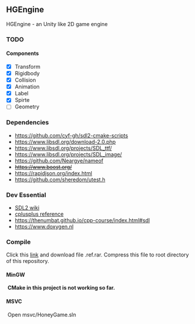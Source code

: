 ## HGEngine
HGEngine - an Unity like 2D game engine

### TODO

#### Components

- [x] Transform
- [x] Rigidbody
- [x] Collision
- [x] Animation
- [x] Label
- [x] Spirte
- [ ] Geometry

### Dependencies
* https://github.com/cyf-gh/sdl2-cmake-scripts
* https://www.libsdl.org/download-2.0.php
* https://www.libsdl.org/projects/SDL_ttf/
* https://www.libsdl.org/projects/SDL_image/
* https://github.com/Neargye/nameof
* ~~https://www.boost.org/~~
* https://rapidjson.org/index.html
* https://github.com/sheredom/utest.h

### Dev Essential

* [SDL2 wiki](https://wiki.libsdl.org/)
* [cplusplus reference](https://www.cplusplus.com/reference)
* https://thenumbat.github.io/cpp-course/index.html#sdl
* https://www.doxygen.nl

### Compile

Click this [link](https://www.jianguoyun.com/p/DdIQ9N8QwNOHBhjX4ZAE) and download file .ref.rar. Compress this file to root directory of this repository.

#### MinGW

​	**CMake in this project is not working so far.**

#### MSVC

​	Open msvc/HoneyGame.sln